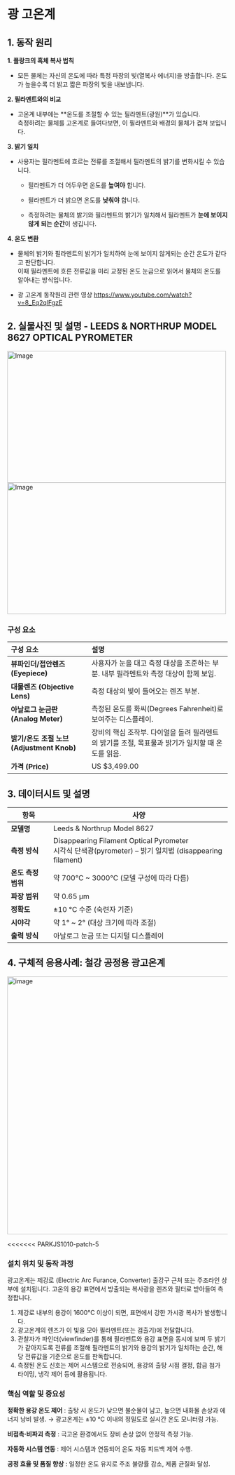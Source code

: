 # 광 고온계  
## 1. 동작 원리  
**1. 플랑크의 흑체 복사 법칙**  
- 모든 물체는 자신의 온도에 따라 특정 파장의 빛(열복사 에너지)을 방출합니다.
  온도가 높을수록 더 밝고 짧은 파장의 빛을 내보냅니다.  
  
**2. 필라멘트와의 비교**  
- 고온계 내부에는 **온도를 조절할 수 있는 필라멘트(광원)**가 있습니다.  
  측정하려는 물체를 고온계로 들여다보면, 이 필라멘트와 배경의 물체가 겹쳐 보입니다.  
  
**3. 밝기 일치**  
- 사용자는 필라멘트에 흐르는 전류를 조절해서 필라멘트의 밝기를 변화시킬 수 있습니다.  
  - 필라멘트가 더 어두우면 온도를 **높여야** 합니다.

  - 필라멘트가 더 밝으면 온도를 **낮춰야** 합니다.

  - 측정하려는 물체의 밝기와 필라멘트의 밝기가 일치해서 필라멘트가 **눈에 보이지 않게 되는 순간**이 생깁니다.  
  
**4. 온도 변환**
- 물체의 밝기와 필라멘트의 밝기가 일치하여 눈에 보이지 않게되는 순간 온도가 같다고 판단합니다.  
  이때 필라멘트에 흐른 전류값을 미리 교정된 온도 눈금으로 읽어서 물체의 온도를 알아내는 방식입니다.

- 광 고온계 동작원리 관련 영상 https://www.youtube.com/watch?v=8_Eq2qlFgzE

## 2. 실물사진 및 설명 - LEEDS & NORTHRUP MODEL 8627 OPTICAL PYROMETER
<img width="500" height="300" alt="Image" src="https://github.com/user-attachments/assets/d1879291-1d36-4439-9c92-0201129ad280" />
<img width="500" height="300" alt="Image" src="https://github.com/user-attachments/assets/b6d421cc-588b-4348-b953-f541c5546a9d" />  

### 구성 요소
| 구성 요소 | 설명 |
| :--- | :--- |
| **뷰파인더/접안렌즈 (Eyepiece)** | 사용자가 눈을 대고 측정 대상을 조준하는 부분. 내부 필라멘트와 측정 대상이 함께 보임. |
| **대물렌즈 (Objective Lens)** | 측정 대상의 빛이 들어오는 렌즈 부분. |
| **아날로그 눈금판 (Analog Meter)**| 측정된 온도를 화씨(Degrees Fahrenheit)로 보여주는 디스플레이. |
| **밝기/온도 조절 노브 (Adjustment Knob)**| 장비의 핵심 조작부. 다이얼을 돌려 필라멘트의 밝기를 조절, 목표물과 밝기가 일치할 때 온도를 읽음. |
| **가격 (Price)** | US $3,499.00 |

## 3. 데이터시트 및 설명
| 항목 | 사양 |
|------|------|
| **모델명** | Leeds & Northrup Model 8627 |
| **측정 방식** | Disappearing Filament Optical Pyrometer <br> 시각식 단색광(pyrometer) – 밝기 일치법 (disappearing filament) |
| **온도 측정 범위** | 약 700°C ~ 3000°C (모델 구성에 따라 다름) |
| **파장 범위** | 약 0.65 μm |
| **정확도** | ±10 °C 수준 (숙련자 기준) |
| **시야각** | 약 1° ~ 2° (대상 크기에 따라 조절) |
| **출력 방식** | 아날로그 눈금 또는 디지털 디스플레이 |


## 4. 구체적 응용사례: 철강 공정용 광고온계
<img width="941" height="588" alt="image" src="https://github.com/user-attachments/assets/ccac8702-2876-4f47-8203-55f0a783b8dc" />

<<<<<<< PARKJS1010-patch-5





### 설치 위치 및 동작 과정
광고온계는 제강로 (Electric Arc Furance, Converter) 출강구 근처 또는 주조라인 상부에 설치됩니다. 
고온의 용강 표면에서 방출되는 복사광을 렌즈와 필터로 받아들여 측정합니다.  

1.  제강로 내부의 용강이 1600°C 이상이 되면, 표면에서 강한 가시광 복사가 발생합니다.
2.  광고온계의 렌즈가 이 빛을 모아 필라멘트(또는 검출기)에 전달합니다.
3.  관찰자가 파인더(viewfinder)를 통해 필라멘트와 용강 표면을 동시에 보며 두 밝기가 같아지도록 전류를 조절해
필라멘트의 밝기와 용강의 밝기가 일치하는 순간, 해당 전류값을 기준으로 온도를 판독합니다.
4.  측정된 온도 신호는 제어 시스템으로 전송되어, 용강의 출탕 시점 결정, 합금 첨가 타이밍, 냉각 제어 등에 활용됩니다.



### 핵심 역할 및 중요성
**정확한 용강 온도 제어** : 
출탕 시 온도가 낮으면 불순물이 남고, 높으면 내화물 손상과 에너지 낭비 발생.
→ 광고온계는 ±10 °C 이내의 정밀도로 실시간 온도 모니터링 가능.

**비접촉·비파괴 측정** : 
극고온 환경에서도 장비 손상 없이 안정적 측정 가능.

**자동화 시스템 연동** : 
제어 시스템과 연동되어 온도 자동 피드백 제어 수행.

**공정 효율 및 품질 향상** : 
일정한 온도 유지로 주조 불량률 감소, 제품 균질화 달성.
